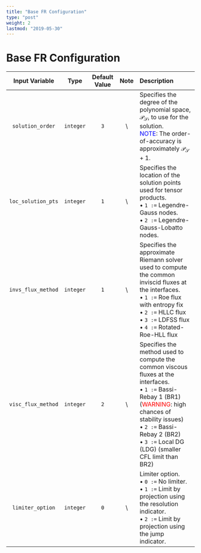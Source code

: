 ```yaml
---
title: "Base FR Configuration"
type: "post"
weight: 2
lastmod: "2019-05-30"
---
```


# Base FR Configuration

| Input Variable     | Type          | Default Value | Note  | Description                                                                                                                                                                                                                                                                                                        |
| :------------:     | :-----------: | :-----:       | :---: | :--------------------------------------------------------------------------------                                                                                                                                                                                                                                  |
| `solution_order`   | `integer`     | `3`           | \\    | Specifies the degree of the polynomial space, $\mathcal{P_S}$, to use for the solution. <br> <span style="color:blue">NOTE</span>: The order-of-accuracy is approximately $\mathcal{P_S}+1$.                                                                                                                       |
| `loc_solution_pts` | `integer`     | `1`           | \\    | Specifies the location of the solution points used for tensor products. <br> $\bullet$ `1 :=` Legendre-Gauss nodes. <br> $\bullet$ `2 :=` Legendre-Gauss-Lobatto nodes.                                                                                                                                            |
| `invs_flux_method` | `integer`     | `1`           | \\    | Specifies the approximate Riemann solver used to compute the common inviscid fluxes at the interfaces. <br> $\bullet$ `1 :=` Roe flux with entropy fix <br> $\bullet$ `2 :=` HLLC flux <br> $\bullet$ `3 :=` LDFSS flux <br> $\bullet$ `4 :=` Rotated-Roe-HLL flux                                                 |
| `visc_flux_method` | `integer`     | `2`           | \\    | Specifies the method used to compute the common viscous fluxes at the interfaces. <br> $\bullet$ `1 :=` Bassi-Rebay 1 (BR1) (<span style="color:red">WARNING</span>: high chances of stability issues) <br> $\bullet$ `2 :=` Bassi-Rebay 2 (BR2) <br> $\bullet$ `3 :=` Local DG (LDG) (smaller CFL limit than BR2) |
| `limiter_option`   | `integer`     | `0`           | \\    | Limiter option. <br> $\bullet$ `0 :=` No limiter. <br> $\bullet$ `1 :=` Limit by projection using the resolution indicator. <br> $\bullet$ `2 :=` Limit by projection using the jump indicator.                                                                                                                    |

